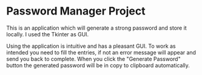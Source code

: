 # Password Manager Project

This is an application which will generate a strong password and store it locally.
I used the Tkinter as GUI. 

Using the application is intuitive and has a pleasant GUI.
To work as intended you need to fill the entries, if not an error message will appear and send you back to complete.
When you click the "Generate Password" button the generated password will be in copy to clipboard automatically.
